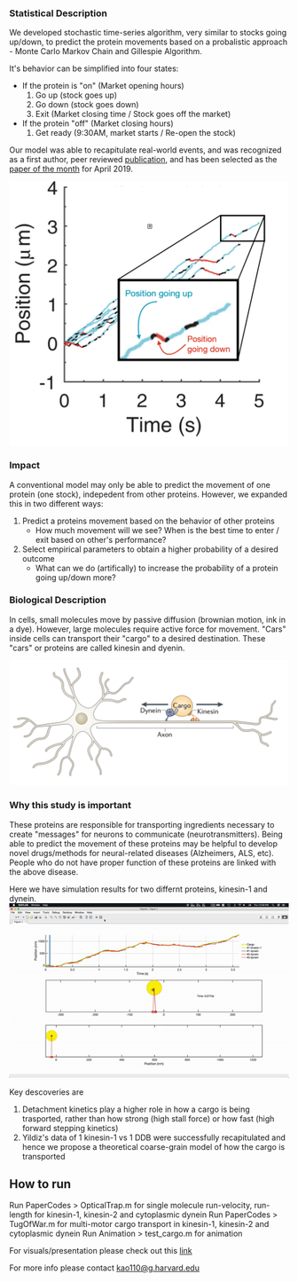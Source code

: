 ### Statistical Description

We developed stochastic time-series algorithm, very similar to stocks going up/down, to predict the protein movements based on a probalistic approach - Monte Carlo Markov Chain and Gillespie Algorithm.

It's behavior can be simplified into four states:

- If the protein is "on" (Market opening hours)
  1. Go up (stock goes up)
  2. Go down (stock goes down)
  3. Exit (Market closing time / Stock goes off the market)
- If the protein "off" (Market closing hours)
  1. Get ready (9:30AM, market starts / Re-open the stock)

Our model was able to recapitulate real-world events, and was recognized as a first author, peer reviewed [publication](https://onlinelibrary.wiley.com/doi/full/10.1111/tra.12639), and has been selected as the [paper of the month](<https://onlinelibrary.wiley.com/doi/toc/10.1111/(ISSN)1600-0854.editors-choice>) for April 2019.

<img src="src/img/time_series.png" width="600"/>

### Impact

A conventional model may only be able to predict the movement of one protein (one stock), indepedent from other proteins. However, we expanded this in two different ways:

1. Predict a proteins movement based on the behavior of other proteins
   - How much movement will we see? When is the best time to enter / exit based on other's performance?
2. Select empirical parameters to obtain a higher probability of a desired outcome
   - What can we do (artifically) to increase the probability of a protein going up/down more?

### Biological Description

In cells, small molecules move by passive diffusion (brownian motion, ink in a dye). However, large molecules require active force for movement. "Cars" inside cells can transport their "cargo" to a desired destination. These "cars" or proteins are called kinesin and dyenin.

<img src="src/img/img0.png" width="800"/>

### Why this study is important

These proteins are responsible for transporting ingredients necessary to create "messages" for neurons to communicate (neurotransmitters). Being able to predict the movement of these proteins may be helpful to develop novel drugs/methods for neural-related diseases (Alzheimers, ALS, etc). People who do not have proper function of these proteins are linked with the above disease.

Here we have simulation results for two differnt proteins, kinesin-1 and dynein.
<img src="src/img/tugofwar.gif" width="800"/>

Key descoveries are

1. Detachment kinetics play a higher role in how a cargo is being trasported, rather than how strong (high stall force) or how fast (high forward stepping kinetics)
2. Yildiz's data of 1 kinesin-1 vs 1 DDB were successfully recapitulated and hence we propose a theoretical coarse-grain model of how the cargo is transported

## How to run

Run PaperCodes > OpticalTrap.m for single molecule run-velocity, run-length for kinesin-1, kinesin-2 and cytoplasmic dynein
Run PaperCodes > TugOfWar.m for multi-motor cargo transport in kinesin-1, kinesin-2 and cytoplasmic dynein
Run Animation > test_cargo.m for animation

For visuals/presentation please check out this [link](https://docs.google.com/presentation/d/1deDom1l2jmYkOxjQe5uOUbkkLrrGXNAc-oXJMULMTSo/edit?usp=sharing)

For more info please contact kao110@g.harvard.edu
